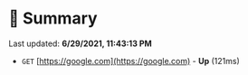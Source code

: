 # 📖 Summary
Last updated: **6/29/2021, 11:43:13 PM**

- `GET` [https://google.com](https://google.com) - **Up** (121ms)
